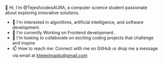 👋 Hi, I'm @TejeshcodesAURA, a computer science student passionate about exploring innovative solutions.
- 👀 I'm interested in algorithms, artificial intelligence, and software development.
- 🌱 I'm currently Working on Frontend development.
- 💞️ I'm looking to collaborate on exciting coding projects that challenge and inspire.
- 📫 How to reach me: Connect with me on GitHub or drop me a message via email at ktejeshnaidu@gmail.com

<!---
TejeshcodesAURA/TejeshcodesAURA is a ✨ special ✨ repository because its `README.md` (this file) appears on your GitHub profile.
You can click the Preview link to take a look at your changes.
--->
